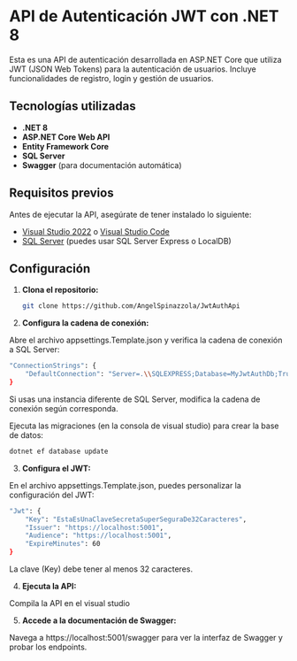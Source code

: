 # API de Autenticación JWT con .NET 8

Esta es una API de autenticación desarrollada en ASP.NET Core que utiliza JWT (JSON Web Tokens) para la autenticación de usuarios. Incluye funcionalidades de registro, login y gestión de usuarios.

## Tecnologías utilizadas
- **.NET 8**
- **ASP.NET Core Web API**
- **Entity Framework Core**
- **SQL Server**
- **Swagger** (para documentación automática)

## Requisitos previos
Antes de ejecutar la API, asegúrate de tener instalado lo siguiente:
- [Visual Studio 2022](https://visualstudio.microsoft.com/es/vs/) o [Visual Studio Code](https://code.visualstudio.com/)
- [SQL Server](https://www.microsoft.com/es-es/sql-server/sql-server-downloads) (puedes usar SQL Server Express o LocalDB)

## Configuración
1. **Clona el repositorio:**
   ```bash
   git clone https://github.com/AngelSpinazzola/JwtAuthApi

2. **Configura la cadena de conexión:**

Abre el archivo appsettings.Template.json y verifica la cadena de conexión a SQL Server:
```bash
"ConnectionStrings": {
    "DefaultConnection": "Server=.\\SQLEXPRESS;Database=MyJwtAuthDb;Trusted_Connection=True;TrustServerCertificate=true;"
}
```
Si usas una instancia diferente de SQL Server, modifica la cadena de conexión según corresponda.

Ejecuta las migraciones (en la consola de visual studio) para crear la base de datos:

```bash
dotnet ef database update
```
3. **Configura el JWT:**

En el archivo appsettings.Template.json, puedes personalizar la configuración del JWT:

```bash
"Jwt": {
    "Key": "EstaEsUnaClaveSecretaSuperSeguraDe32Caracteres",
    "Issuer": "https://localhost:5001",
    "Audience": "https://localhost:5001",
    "ExpireMinutes": 60
}
```
La clave (Key) debe tener al menos 32 caracteres.

4. **Ejecuta la API:**

Compila la API en el visual studio

5. **Accede a la documentación de Swagger:**

Navega a https://localhost:5001/swagger para ver la interfaz de Swagger y probar los endpoints.
